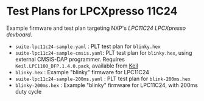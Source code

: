 # Test Plans for LPCXpresso 11C24

Example firmware and test plan targeting NXP's *LPC11C24 LPCXpresso devboard*.

- `suite-lpc11c24-sample.yaml` : PLT test plan for `blinky.hex`
- `suite-lpc11c24-sample-cmsis.yaml`: PLT test plan for `blinky.hex`, using external CMSIS-DAP programmer.
    Requires `Keil.LPC1100_DFP.1.4.0.pack`, available from [Keil](https://www.keil.com/dd2/pack/)
- `blinky.hex` : Example "blinky" firmware for LPC11C24
- `suite-lpc11c24-sample-200ms.yaml` : PLT test plan for `blink-200ms.hex`
- `blinky-200ms.hex` : Example "blinky" firmware for LPC11C24, with 200ms duty cycle

